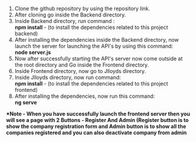 1. Clone the github repository by using the repository link.
2. After cloning go inside the Backend directory.
3. Inside Backend directory, run command :<br/>
   <b>npm install</b> - (to install the dependencies related to this project backend)
4. After installing the dependencies inside the Backend directory, now launch the server for launching the API's by using this command: <br/>
    <b>node server.js</b>
5. Now after successfully starting the API's server now come outside at the root directory and Go inside the Frontend directory.
6. Inside Frontend directory, now go to Jlloyds directory.
7. Inside Jlloyds directory, now run command: <br/>
    <b>npm install</b> - (to install the dependencies related to this project frontend)
8. After installing the dependencies, now run this command: <br/>
    <b>ng serve</b>
    
<b>*Note - When you have successfully launch the frontend server then you will see a page with 2 Buttons - Register And Admin
(Register button is to show the company registration form and Admin button is to show all the companies registered and you can also 
deactivate company from admin
